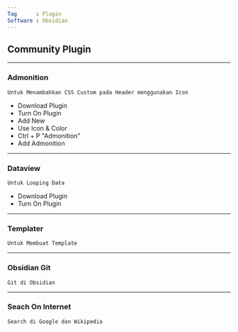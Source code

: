 ```yaml
---
Tag      : Plugin
Software : Obsidian
---
```




## Community Plugin
---
### Admonition
```
Untuk Menambahkan CSS Custom pada Header menggunakan Icon
```

- Download Plugin
- Turn On Plugin
- Add New
- Use Icon & Color
- Ctrl + P "Admonition"
- Add Admonition


---
### Dataview
```
Untuk Looping Data
```
- Download Plugin
- Turn On Plugin

---
### Templater
```
Untuk Membuat Template
```

---
### Obsidian Git
```
Git di Obsidian
```

---
### Seach On Internet
```
Search di Google dan Wikipedia
```
